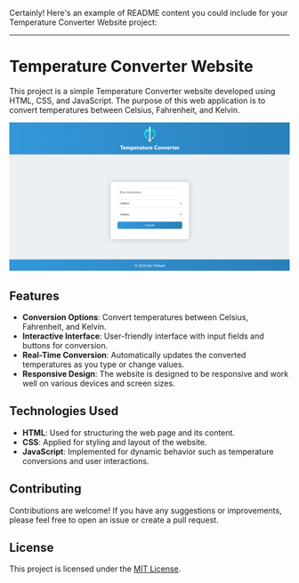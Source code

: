 Certainly! Here's an example of README content you could include for your Temperature Converter Website project:

---

# Temperature Converter Website

This project is a simple Temperature Converter website developed using HTML, CSS, and JavaScript. The purpose of this web application is to convert temperatures between Celsius, Fahrenheit, and Kelvin.

![Temperature Converter](DEMO.png)

## Features

- **Conversion Options**: Convert temperatures between Celsius, Fahrenheit, and Kelvin.
- **Interactive Interface**: User-friendly interface with input fields and buttons for conversion.
- **Real-Time Conversion**: Automatically updates the converted temperatures as you type or change values.
- **Responsive Design**: The website is designed to be responsive and work well on various devices and screen sizes.

## Technologies Used

- **HTML**: Used for structuring the web page and its content.
- **CSS**: Applied for styling and layout of the website.
- **JavaScript**: Implemented for dynamic behavior such as temperature conversions and user interactions.

## Contributing

Contributions are welcome! If you have any suggestions or improvements, please feel free to open an issue or create a pull request.

## License

This project is licensed under the [MIT License](LICENSE).
